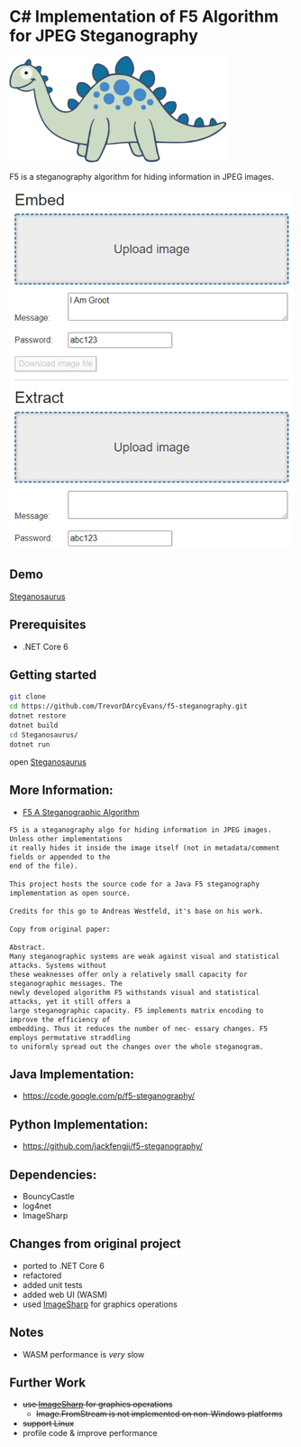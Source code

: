 # C# Implementation of F5 Algorithm for JPEG Steganography

![](steganosaurus.png)

F5 is a steganography algorithm for hiding information in JPEG images.

![](screenshot-ui-web.png)

## Demo
[Steganosaurus](https://trevordarcyevans.github.io/f5-steganography/)

## Prerequisites
* .NET Core 6

## Getting started
```bash
git clone 
cd https://github.com/TrevorDArcyEvans/f5-steganography.git
dotnet restore
dotnet build
cd Steganosaurus/
dotnet run
```
open [Steganosaurus](http://localhost:5270)

## More Information:
* [F5 A Steganographic Algorithm](F5-A-Steganographic-Algorithm.pdf)

```text
F5 is a steganography algo for hiding information in JPEG images.  Unless other implementations
it really hides it inside the image itself (not in metadata/comment fields or appended to the
end of the file).

This project hosts the source code for a Java F5 steganography implementation as open source.

Credits for this go to Andreas Westfeld, it's base on his work.

Copy from original paper:

Abstract.
Many steganographic systems are weak against visual and statistical attacks. Systems without
these weaknesses offer only a relatively small capacity for steganographic messages. The
newly developed algorithm F5 withstands visual and statistical attacks, yet it still offers a
large steganographic capacity. F5 implements matrix encoding to improve the efficiency of
embedding. Thus it reduces the number of nec- essary changes. F5 employs permutative straddling
to uniformly spread out the changes over the whole steganogram.
```

## Java Implementation:
* https://code.google.com/p/f5-steganography/

## Python Implementation:
* https://github.com/jackfengji/f5-steganography/

## Dependencies:
* BouncyCastle
* log4net
* ImageSharp

## Changes from original project
* ported to .NET Core 6
* refactored
* added unit tests
* added web UI (WASM)
* used [ImageSharp](https://github.com/SixLabors/ImageSharp) for graphics operations

## Notes
* WASM performance is *very* slow

## Further Work
* ~~use [ImageSharp](https://github.com/SixLabors/ImageSharp) for graphics operations~~
  * ~~Image.FromStream is not implemented on non-Windows platforms~~
* ~~support Linux~~
* profile code & improve performance
